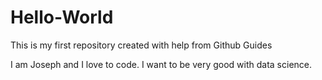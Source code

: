 # Hello-World
This is my first repository created with help from Github Guides

I am Joseph and I love to code. I want to be very good with data science.
